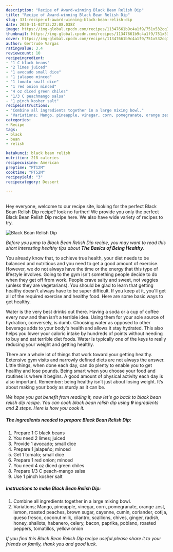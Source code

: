 ```yaml
---
description: "Recipe of Award-winning Black Bean Relish Dip"
title: "Recipe of Award-winning Black Bean Relish Dip"
slug: 331-recipe-of-award-winning-black-bean-relish-dip
date: 2020-11-02T13:22:08.038Z
image: https://img-global.cpcdn.com/recipes/11347661b9c4a1f9/751x532cq70/black-bean-relish-dip-recipe-main-photo.jpg
thumbnail: https://img-global.cpcdn.com/recipes/11347661b9c4a1f9/751x532cq70/black-bean-relish-dip-recipe-main-photo.jpg
cover: https://img-global.cpcdn.com/recipes/11347661b9c4a1f9/751x532cq70/black-bean-relish-dip-recipe-main-photo.jpg
author: Gertrude Vargas
ratingvalue: 3.4
reviewcount: 10
recipeingredient:
- "1 C black beans"
- "2 limes juiced"
- "1 avocado small dice"
- "1 jalapeo minced"
- "1 tomato small dice"
- "1 red onion minced"
- "4 oz diced green chiles"
- "1/3 C peachmango salsa"
- "1 pinch kosher salt"
recipeinstructions:
- "Combine all ingredients together in a large mixing bowl."
- "Variations; Mango, pineapple, vinegar, corn, pomegranate, orange zest, lemon, roasted peaches, brown sugar, cayenne, cumin, coriander, cotija, queso fresco, coconut milk, cilantro, scallions, chives, ginger, radish, honey, shallots, habanero, celery, bacon, paprika, poblano, roasted peppers, tomatillos, yellow onion"
categories:
- Recipe
tags:
- black
- bean
- relish

katakunci: black bean relish 
nutrition: 218 calories
recipecuisine: American
preptime: "PT12M"
cooktime: "PT52M"
recipeyield: "3"
recipecategory: Dessert

---
```

<br>
Hey everyone, welcome to our recipe site, looking for the perfect Black Bean Relish Dip recipe? look no further! We provide you only the perfect Black Bean Relish Dip recipe here. We also have wide variety of recipes to try.
<br>


![Black Bean Relish Dip](https://img-global.cpcdn.com/recipes/11347661b9c4a1f9/751x532cq70/black-bean-relish-dip-recipe-main-photo.jpg)

<i>Before you jump to Black Bean Relish Dip recipe, you may want to read this short interesting healthy tips about <strong>The Basics of Being Healthy</strong>.</i>

You already know that, to achieve true health, your diet needs to be balanced and nutritious and you need to get a good amount of exercise. However, we do not always have the time or the energy that this type of lifestyle involves. Going to the gym isn't something people decide to do when they get off from work. People crave salty and sweet, not veggies (unless they are vegetarians). You should be glad to learn that getting healthy doesn't always have to be super difficult. If you keep at it, you'll get all of the required exercise and healthy food. Here are some basic ways to get healthy.

Water is the very best drinks out there. Having a soda or a cup of coffee every now and then isn’t a terrible idea. Using them for your sole source of hydration, conversely, is dumb. Choosing water as opposed to other beverage adds to your body's health and allows it stay hydrated. This also helps you lower your caloric intake by hundreds of points without needing to buy and eat terrible diet foods. Water is typically one of the keys to really reducing your weight and getting healthy.

There are a whole lot of things that work toward your getting healthy. Extensive gym visits and narrowly defined diets are not always the answer. Little things, when done each day, can do plenty to enable you to get healthy and lose pounds. Being smart when you choose your food and routines is where it begins. A good amount of physical activity each day is also important. Remember: being healthy isn’t just about losing weight. It’s about making your body as sturdy as it can be. 


<i>We hope you got benefit from reading it, now let's go back to black bean relish dip recipe. You can cook black bean relish dip using <strong>9</strong> ingredients and <strong>2</strong> steps. Here is how you cook it.
</i>

##### The ingredients needed to prepare Black Bean Relish Dip:

1. Prepare 1 C black beans
1. You need 2 limes; juiced
1. Provide 1 avocado; small dice
1. Prepare 1 jalapeño; minced
1. Get 1 tomato; small dice
1. Prepare 1 red onion; minced
1. You need 4 oz diced green chiles
1. Prepare 1/3 C peach-mango salsa
1. Use 1 pinch kosher salt


##### Instructions to make Black Bean Relish Dip:

1. Combine all ingredients together in a large mixing bowl.
1. Variations; Mango, pineapple, vinegar, corn, pomegranate, orange zest, lemon, roasted peaches, brown sugar, cayenne, cumin, coriander, cotija, queso fresco, coconut milk, cilantro, scallions, chives, ginger, radish, honey, shallots, habanero, celery, bacon, paprika, poblano, roasted peppers, tomatillos, yellow onion


<i>If you find this Black Bean Relish Dip recipe useful please share it to your friends or family, thank you and good luck.</i>
